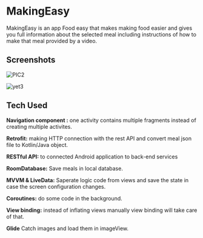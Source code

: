
# MakingEasy
MakingEasy  is an app  Food easy  that makes making food easier and gives you full information about the selected meal including instructions of how to make that meal provided by a video.



## Screenshots
![PIC2](https://user-images.githubusercontent.com/101570374/189524468-8cb81e37-b554-4ff9-a4bb-e292ceae8080.jpg)

![yet3](https://user-images.githubusercontent.com/101570374/190603413-e75a5eee-786f-47f7-957d-624e0e9f9f2e.jpg)




## Tech Used

**Navigation component :** one activity contains multiple fragments instead of creating multiple activites.

**Retrofit:** making HTTP connection with the rest API and convert meal json file to Kotlin/Java object.

**RESTful API:**  to connected Android application to back-end services
 
**RoomDatabase:** Save meals in local database.

**MVVM & LiveData:**  Saperate logic code from views and save the state in case the screen configuration changes.

**Coroutines:** do some code in the background.

**View binding:** instead of inflating views manually view binding will take care of that.
 
**Glide**  Catch images and load them in imageView.
